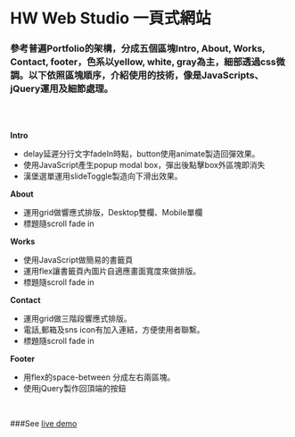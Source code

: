 # HW Web Studio 一頁式網站

### 參考普遍Portfolio的架構，分成五個區塊Intro, About, Works, Contact, footer，色系以yellow, white, gray為主，細部透過css微調。以下依照區塊順序，介紹使用的技術，像是JavaScripts、jQuery運用及細節處理。
<br>
<br>

**Intro**

* delay延遲分行文字fadeIn時點，button使用animate製造回彈效果。
* 使用JavaScript產生popup modal box，彈出後點擊box外區塊即消失
* 漢堡選單運用slideToggle製造向下滑出效果。

**About**

* 運用grid做響應式排版，Desktop雙欄、Mobile單欄
* 標題隨scroll fade in

**Works**

* 使用JavaScript做簡易的書籤頁
* 運用flex讓書籤頁內圖片自適應畫面寬度來做排版。
* 標題隨scroll fade in

**Contact** 

* 運用grid做三階段響應式排版。
* 電話,郵箱及sns icon有加入連結，方便使用者聯繫。
* 標題隨scroll fade in

**Footer** 

* 用flex的space-between 分成左右兩區塊。
* 使用jQuery製作回頂端的按鈕
<br>

###See [live demo](https://yvonnechin.github.io/HW_WebStudio/)